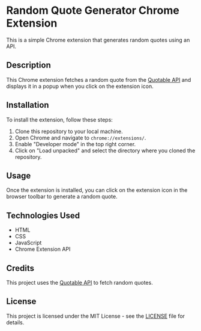 # Random Quote Generator Chrome Extension

This is a simple Chrome extension that generates random quotes using an API.

## Description

This Chrome extension fetches a random quote from the [Quotable API](https://api.quotable.io/random) and displays it in a popup when you click on the extension icon.

## Installation

To install the extension, follow these steps:

1. Clone this repository to your local machine.
2. Open Chrome and navigate to `chrome://extensions/`.
3. Enable "Developer mode" in the top right corner.
4. Click on "Load unpacked" and select the directory where you cloned the repository.

## Usage

Once the extension is installed, you can click on the extension icon in the browser toolbar to generate a random quote.

## Technologies Used

- HTML
- CSS
- JavaScript
- Chrome Extension API

## Credits

This project uses the [Quotable API](https://api.quotable.io/) to fetch random quotes.

## License

This project is licensed under the MIT License - see the [LICENSE](LICENSE) file for details.
